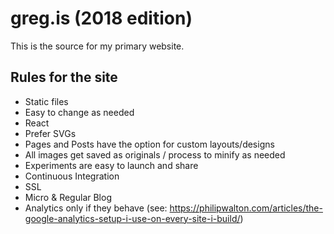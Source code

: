 # greg.is (2018 edition)

This is the source for my primary website.

## Rules for the site

- Static files
- Easy to change as needed
- React
- Prefer SVGs
- Pages and Posts have the option for custom layouts/designs
- All images get saved as originals / process to minify as needed
- Experiments are easy to launch and share
- Continuous Integration
- SSL
- Micro & Regular Blog
- Analytics only if they behave (see: https://philipwalton.com/articles/the-google-analytics-setup-i-use-on-every-site-i-build/)
